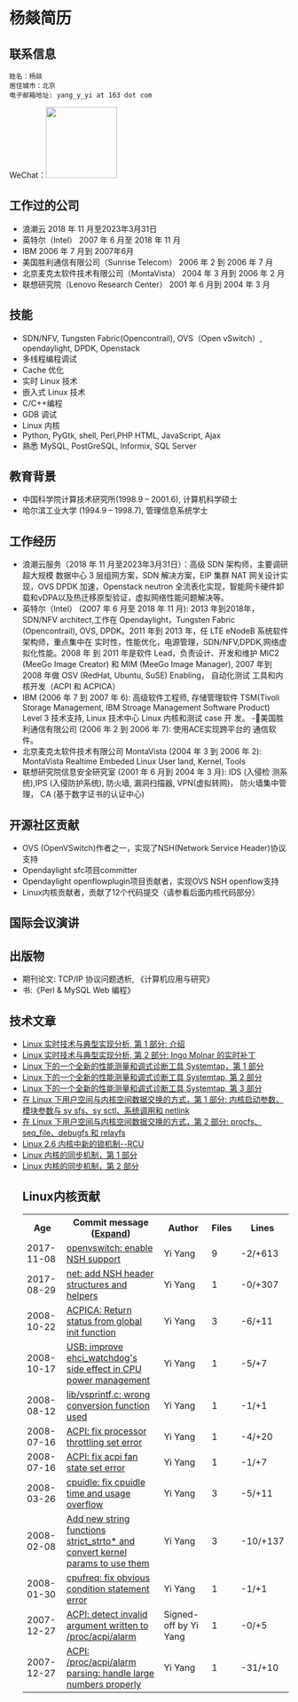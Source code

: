 # 杨燚简历

## 联系信息
```
姓名：杨燚
居住城市：北京
电子邮箱地址: yang_y_yi at 163 dot com
```
WeChat：<img src="https://user-images.githubusercontent.com/1381010/236420887-fa050ea0-3b28-4c9e-b901-bca090dacdf8.jpg" width=128 height=128>

## 工作过的公司

- 浪潮云 2018 年 11 月至2023年3月31日
- 英特尔（Intel） 2007 年 6 月至 2018 年 11 月
- IBM 2006 年 7 月到 2007年6月
- 美国胜利通信有限公司（Sunrise Telecom） 2006 年 2 到 2006 年 7 月
- 北京麦克太软件技术有限公司（MontaVista） 2004 年 3 月到 2006 年 2 月
- 联想研究院（Lenovo Research Center） 2001 年 6 月到 2004 年 3 月

## 技能

- SDN/NFV, Tungsten Fabric(Opencontrail), OVS（Open vSwitch）, opendaylight, DPDK, Openstack
- 多线程编程调试
- Cache 优化
- 实时 Linux 技术
- 嵌入式 Linux 技术
- C/C++编程
- GDB 调试
- Linux 内核
- Python, PyGtk, shell, Perl,PHP HTML, JavaScript, Ajax
- 熟悉 MySQL, PostGreSQL, Informix, SQL Server

## 教育背景

- 中国科学院计算技术研究所(1998.9 – 2001.6), 计算机科学硕士
- 哈尔滨工业大学 (1994.9 – 1998.7), 管理信息系统学士

## 工作经历
 
- 浪潮云服务（2018 年 11 月至2023年3月31日）：高级 SDN 架构师，主要调研超大规模 数据中心 3 层组网方案，SDN 解决方案，EIP 集群 NAT 网关设计实现，OVS DPDK 加速，Openstack neutron 全流表化实现，智能网卡硬件卸载和vDPA以及热迁移原型验证，虚拟网络性能问题解决等。
- 英特尔（Intel） (2007 年 6 月至 2018 年 11 月): 2013 年到2018年，SDN/NFV  architect,工作在 Opendaylight，Tungsten Fabric (Opencontrail), OVS, DPDK。2011 年到 2013 年，任 LTE eNodeB 系统软件架构师，重点集中在  实时性，性能优化，电源管理，SDN/NFV,DPDK,网络虚拟化性能。2008 年  到 2011 年是软件 Lead，负责设计、开发和维护  MIC2 (MeeGo Image Creator) 和 MIM (MeeGo Image Manager), 2007 年到 2008 年做 OSV (RedHat, Ubuntu, SuSE) Enabling， 自动化测试  工具和内核开发（ACPI 和 ACPICA）
- IBM (2006 年 7 到 2007 年 6): 高级软件工程师, 存储管理软件 TSM(Tivoli Storage Management, IBM Stroage Management Software Product) Level 3 技术支持, Linux 技术中心 Linux 内核和测试 case 开 发。
-美国胜利通信有限公司 (2006 年 2 到 2006 年 7): 使用ACE实现跨平台的 通信软件。
- 北京麦克太软件技术有限公司 MontaVista (2004 年 3 到 2006 年 2): MontaVista Realtime Embeded Linux User land, Kernel, Tools
- 联想研究院信息安全研究室 (2001 年 6 月到 2004 年 3 月): IDS (入侵检 测系统),IPS (入侵防护系统), 防火墙, 漏洞扫描器, VPN(虚拟转网)， 防火墙集中管理， CA (基于数字证书的认证中心)

## 开源社区贡献


- OVS (OpenVSwitch)作者之一，实现了NSH(Network Service Header)协议支持
- Opendaylight sfc项目committer
- Opendaylight openflowplugin项目贡献者，实现OVS NSH openflow支持
- Linux内核贡献者，贡献了12个代码提交（请参看后面内核代码部分）


## 国际会议演讲


## 出版物

- 期刊论文: TCP/IP 协议问题透析, 《计算机应用与研究》
- 书:《Perl & MySQL Web 编程》

## 技术文章

<ul>
<li><a href="https://blog.csdn.net/yangpeng98/article/details/3860524">Linux 实时技术与典型实现分析, 第 1 部分: 介绍</a></li>
<li><a href="https://blog.csdn.net/yangpeng98/article/details/3860532">Linux 实时技术与典型实现分析, 第 2 部分: Ingo Molnar 的实时补丁</a></li>
<li><a href="https://www.cnblogs.com/hehehaha/p/6332325.html">Linux 下的一个全新的性能测量和调式诊断工具 Systemtap，第 1 部分</a></li>
<li><a href="https://www.cnblogs.com/hehehaha/p/6332324.html">Linux 下的一个全新的性能测量和调式诊断工具 Systemtap, 第 2 部分</a></li>
<li><a href="https://www.cnblogs.com/hehehaha/p/6332323.html">Linux 下的一个全新的性能测量和调式诊断工具 Systemtap, 第 3 部分</a></li>
<li><a href="https://blog.csdn.net/RopenYuan/article/details/52714328">在 Linux 下用户空间与内核空间数据交换的方式，第 1 部分: 内核启动参数、模块参数与 sy sfs、sy sctl、系统调用和 netlink</a></li>
<li><a href="https://blog.csdn.net/RopenYuan/article/details/52714333">在 Linux 下用户空间与内核空间数据交换的方式，第 2 部分: procfs、seq_file、debugfs 和 relayfs</a></li>
<li><a href="https://www.linuxidc.com/Linux/2015-02/112910.htm">Linux 2.6 内核中新的锁机制--RCU</a></li>
<li><a href="https://blog.csdn.net/simongyley/article/details/42460293">Linux 内核的同步机制，第 1 部分</a></li>
<li><a href="https://www.cnblogs.com/zhihaowang/archive/2010/08/09/10128636.html">Linux 内核的同步机制，第 2 部分</a></li>

## Linux内核贡献

<table class='list nowrap'><tr class='nohover'><th class='left'>Age</th><th class='left'>Commit message (<a href='https://git.kernel.org/pub/scm/linux/kernel/git/torvalds/linux.git/log/?qt=author&amp;q=yi.y.yang@intel.com&amp;showmsg=1'>Expand</a>)</th><th class='left'>Author</th><th class='left'>Files</th><th class='left'>Lines</th></tr>
<tr><td><span title='2017-11-08 16:12:33 +0900'>2017-11-08</span></td><td><a href='https://git.kernel.org/pub/scm/linux/kernel/git/torvalds/linux.git/commit/?id=b2d0f5d5dc53532e6f07bc546a476a55ebdfe0f3'>openvswitch: enable NSH support</a></td><td>Yi Yang</td><td>9</td><td><span class='deletions'>-2</span>/<span class='insertions'>+613</span></td></tr>
<tr><td><span title='2017-08-29 15:16:52 -0700'>2017-08-29</span></td><td><a href='https://git.kernel.org/pub/scm/linux/kernel/git/torvalds/linux.git/commit/?id=1f0b7744c50573df464ca33d8e5275be509f852b'>net: add NSH header structures and helpers</a></td><td>Yi Yang</td><td>1</td><td><span class='deletions'>-0</span>/<span class='insertions'>+307</span></td></tr>
<tr><td><span title='2008-10-22 23:14:36 -0400'>2008-10-22</span></td><td><a href='https://git.kernel.org/pub/scm/linux/kernel/git/torvalds/linux.git/commit/?id=b417d40b9a850f12f69aa9d785d2af39c9463bb8'>ACPICA: Return status from global init function</a></td><td>Yi Yang</td><td>3</td><td><span class='deletions'>-6</span>/<span class='insertions'>+11</span></td></tr>
<tr><td><span title='2008-10-17 14:41:02 -0700'>2008-10-17</span></td><td><a href='https://git.kernel.org/pub/scm/linux/kernel/git/torvalds/linux.git/commit/?id=f0d781d59cb621e1795d510039df973d0f8b23fc'>USB: improve ehci_watchdog's side effect in CPU power management</a></td><td>Yi Yang</td><td>1</td><td><span class='deletions'>-5</span>/<span class='insertions'>+7</span></td></tr>
<tr><td><span title='2008-08-12 16:07:29 -0700'>2008-08-12</span></td><td><a href='https://git.kernel.org/pub/scm/linux/kernel/git/torvalds/linux.git/commit/?id=29a6d39bf3a890ad1d29e66baa9f4bc8d9334f3a'>lib/vsprintf.c: wrong conversion function used</a></td><td>Yi Yang</td><td>1</td><td><span class='deletions'>-1</span>/<span class='insertions'>+1</span></td></tr>
<tr><td><span title='2008-07-16 23:27:01 +0200'>2008-07-16</span></td><td><a href='https://git.kernel.org/pub/scm/linux/kernel/git/torvalds/linux.git/commit/?id=3d532d5e3882c1387a2722df2a368c4a9224b12f'>ACPI: fix processor throttling set error</a></td><td>Yi Yang</td><td>1</td><td><span class='deletions'>-4</span>/<span class='insertions'>+20</span></td></tr>
<tr><td><span title='2008-07-16 23:27:01 +0200'>2008-07-16</span></td><td><a href='https://git.kernel.org/pub/scm/linux/kernel/git/torvalds/linux.git/commit/?id=6594d87ebd8371f4b67f7ab4b68f172b139b78d6'>ACPI: fix acpi fan state set error</a></td><td>Yi Yang</td><td>1</td><td><span class='deletions'>-1</span>/<span class='insertions'>+7</span></td></tr>
<tr><td><span title='2008-03-26 00:45:26 -0400'>2008-03-26</span></td><td><a href='https://git.kernel.org/pub/scm/linux/kernel/git/torvalds/linux.git/commit/?id=8b78cf602fd3bd97c0080edd22fe8fd5d0fa7832'>cpuidle: fix cpuidle time and usage overflow</a></td><td>Yi Yang</td><td>3</td><td><span class='deletions'>-5</span>/<span class='insertions'>+11</span></td></tr>
<tr><td><span title='2008-02-08 09:22:41 -0800'>2008-02-08</span></td><td><a href='https://git.kernel.org/pub/scm/linux/kernel/git/torvalds/linux.git/commit/?id=06b2a76d25d3cfbd14680021c1d356c91be6904e'>Add new string functions strict_strto* and convert kernel params to use them</a></td><td>Yi Yang</td><td>3</td><td><span class='deletions'>-10</span>/<span class='insertions'>+137</span></td></tr>
<tr><td><span title='2008-01-30 13:33:34 +0100'>2008-01-30</span></td><td><a href='https://git.kernel.org/pub/scm/linux/kernel/git/torvalds/linux.git/commit/?id=53391fa20cab6df6b476a5a0ad6be653c9de0c46'>cpufreq: fix obvious condition statement error</a></td><td>Yi Yang</td><td>1</td><td><span class='deletions'>-1</span>/<span class='insertions'>+1</span></td></tr>
<tr><td><span title='2007-12-27 22:19:27 -0500'>2007-12-27</span></td><td><a href='https://git.kernel.org/pub/scm/linux/kernel/git/torvalds/linux.git/commit/?id=975c30257e75c3d067d4858f60963b80fc6bd0e4'>ACPI: detect invalid argument written to /proc/acpi/alarm</a></td><td>Signed-off by Yi Yang</td><td>1</td><td><span class='deletions'>-0</span>/<span class='insertions'>+5</span></td></tr>
<tr><td><span title='2007-12-27 22:04:26 -0500'>2007-12-27</span></td><td><a href='https://git.kernel.org/pub/scm/linux/kernel/git/torvalds/linux.git/commit/?id=087980295082ccaa816330bc69c29a2ff53a244c'>ACPI: /proc/acpi/alarm parsing: handle large numbers properly</a></td><td>Yi Yang</td><td>1</td><td><span class='deletions'>-31</span>/<span class='insertions'>+10</span></td></tr>
</table>
